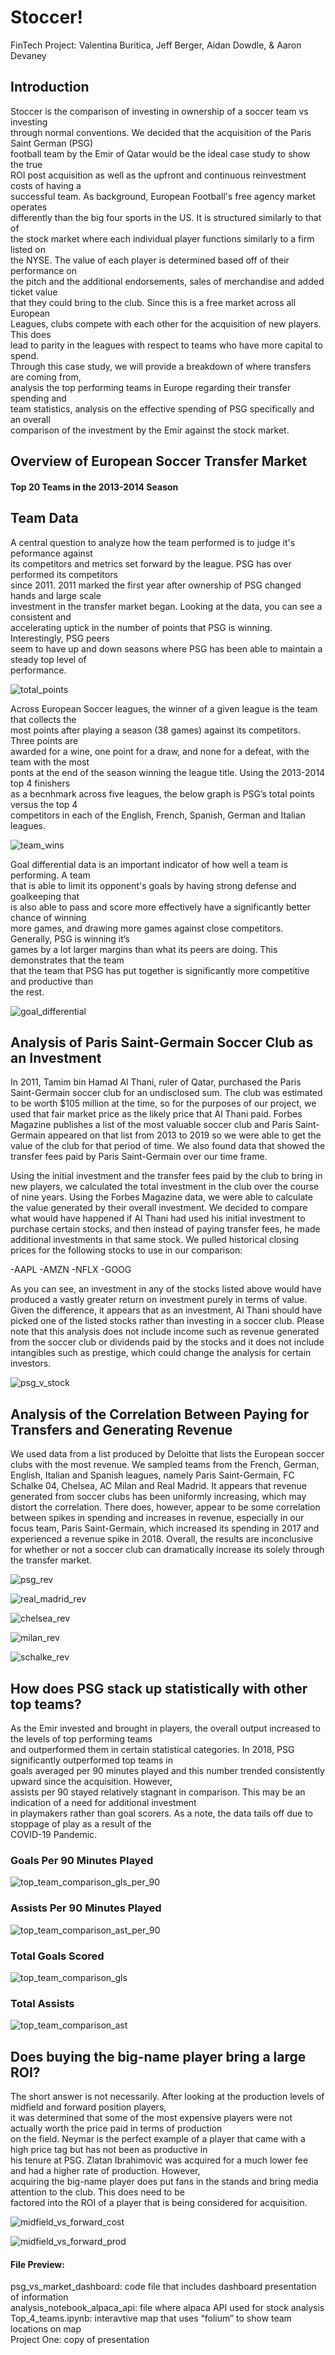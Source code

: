 # Stoccer!
FinTech Project: Valentina Buritica, Jeff Berger, Aidan Dowdle, &amp; Aaron Devaney<br>

## Introduction 

Stoccer is the comparison of investing in ownership of a soccer team vs investing<br>
through normal conventions. We decided that the acquisition of the Paris Saint German (PSG)<br>
football team by the Emir of Qatar would be the ideal case study to show the true<br>
ROI post acquisition as well as the upfront and continuous reinvestment costs of having a<br>
successful team. As background, European Football's free agency market operates<br>
differently than the big four sports in the US. It is structured similarly to that of<br>
the stock market where each individual player functions similarly to a firm listed on<br>
the NYSE. The value of each player is determined based off of their performance on<br>
the pitch and the additional endorsements, sales of merchandise and added ticket value<br>
that they could bring to the club. Since this is a free market across all European<br>
Leagues, clubs compete with each other for the acquisition of new players. This does<br>
lead to parity in the leagues with respect to teams who have more capital to spend.<br>
Through this case study, we will provide a breakdown of where transfers are coming from,<br>
analysis the top performing teams in Europe regarding their transfer spending and<br>
team statistics, analysis on the effective spending of PSG specifically and an overall<br>
comparison of the investment by the Emir against the stock market.

## Overview of European Soccer Transfer Market 
#### Top 20 Teams in the 2013-2014 Season 



##  Team Data 
A central question to analyze how the team performed is to judge it's peformance against<br>
its competitors and metrics set forward by the league.  PSG has over performed its competitors<br> 
since 2011. 2011 marked the first year after ownership of PSG changed hands and large scale<br> 
investment in the transfer market began.  Looking at the data, you can see a consistent and<br> 
accelerating uptick in the number of points that PSG is winning.  Interestingly, PSG peers<br> 
seem to have up and down seasons where PSG has been able to maintain a steady top level of<br> 
performance.<br>

![total_points](https://github.com/dowdlea86/project_one_submission/blob/main/png_file/total_points.png)

Across European Soccer leagues, the winner of a given league is the team that collects the<br>
most points after playing a season (38 games) against its competitors. Three points are<br> 
awarded for a wine, one point for a draw, and none for a defeat, with the team with the most<br>
ponts at the end of the season winning the league title. Using the 2013-2014 top 4 finishers<br>
as a becnhmark across five leagues, the below graph is PSG’s total points versus the top 4<br> 
competitors in each of the English, French, Spanish, German and Italian leagues.<br>

![team_wins](https://github.com/dowdlea86/project_one_submission/blob/main/png_file/team_wins.png)


Goal differential data is an important indicator of how well a team is performing. A team<br> 
that is able to limit its opponent's goals by having strong defense and goalkeeping that<br> 
is also able to pass and score more effectively have a significantly better chance of winning<br>
more games, and drawing more games against close competitors. Generally, PSG is winning it’s<br>
games by a lot larger margins than what its peers are doing. This demonstrates that the team<br> 
that the team that PSG has put together is significantly more competitive and productive than<br> 
the rest.<br>

![goal_differential](https://github.com/dowdlea86/project_one_submission/blob/main/png_file/goal_differential.png)

## Analysis of Paris Saint-Germain Soccer Club as an Investment
In 2011, Tamim bin Hamad Al Thani, ruler of Qatar, purchased the Paris Saint-Germain soccer club for an undisclosed sum. The club was estimated to be worth $105 million at the time, so for the purposes of our project, we used that fair market price as the likely price that Al Thani paid.  Forbes Magazine publishes a list of the most valuable soccer club and Paris Saint-Germain appeared on that list from 2013 to 2019 so we were able to get the value of the club for that period of time. We also found data that showed the transfer fees paid by Paris Saint-Germain over our time frame.

Using the initial investment and the transfer fees paid by the club to bring in new players, we calculated the total investment in the club over the course of nine years. Using the Forbes Magazine data, we were able to calculate the value generated by their overall investment. We decided to compare what would have happened if Al Thani had used his initial investment to purchase certain stocks, and then instead of paying transfer fees, he made additional investments in that same stock. We pulled historical closing prices for the following stocks to use in our comparison:

 -AAPL
 -AMZN
 -NFLX
 -GOOG

 As you can see, an investment in any of the stocks listed above would have produced a vastly greater return on investment purely in terms of value. Given the difference, it appears that as an investment, Al Thani should have picked one of the listed stocks rather than investing in a soccer club. Please note that this analysis does not include income such as revenue generated from the soccer club or dividends paid by the stocks and it does not include intangibles such as prestige, which could change the analysis for certain investors. 

 ![psg_v_stock](https://github.com/dowdlea86/project_one_submission/blob/main/png_file/psg_v_stock.png)

## Analysis of the Correlation Between Paying for Transfers and Generating Revenue
We used data from a list produced by Deloitte that lists the European soccer clubs with the most revenue. We sampled teams from the French, German, English, Italian and Spanish leagues, namely Paris Saint-Germain, FC Schalke 04, Chelsea, AC Milan and Real Madrid. It appears that revenue generated from soccer clubs has been uniformly increasing, which may distort the correlation. There does, however, appear to be some correlation between spikes in spending and increases in revenue, especially in our focus team, Paris Saint-Germain, which increased its spending in 2017 and experienced a revenue spike in 2018. Overall, the results are inconclusive for whether or not a soccer club can dramatically increase its solely through the transfer market.

![psg_rev](https://github.com/dowdlea86/project_one_submission/blob/main/png_file/psg_rev.png)

![real_madrid_rev](https://github.com/dowdlea86/project_one_submission/blob/main/png_file/real_madrid_rev.png)

![chelsea_rev](https://github.com/dowdlea86/project_one_submission/blob/main/png_file/chelsea_rev.png)

![milan_rev](https://github.com/dowdlea86/project_one_submission/blob/main/png_file/milan_rev.png)

![schalke_rev](https://github.com/dowdlea86/project_one_submission/blob/main/png_file/schalke_rev.png)


## How does PSG stack up statistically with other top teams?

As the Emir invested and brought in players, the overall output increased to the levels of top performing teams<br>
and outperformed them in certain statistical categories. In 2018, PSG significantly outperformed top teams in<br>
goals averaged per 90 minutes played and this number trended consistently upward since the acquisition. However,<br>
assists per 90 stayed relatively stagnant in comparison. This may be an indication of a need for additional investment<br>
in playmakers rather than goal scorers. As a note, the data tails off due to stoppage of play as a result of the<br>
COVID-19 Pandemic.

### Goals Per 90 Minutes Played
![top_team_comparison_gls_per_90](png_file/top_team_comparison_gls_per_90.PNG)

### Assists Per 90 Minutes Played
![top_team_comparison_ast_per_90](png_file/top_team_comparison_ast_per_90.PNG)

### Total Goals Scored
![top_team_comparison_gls](png_file/top_team_comparison_gls.PNG)

### Total Assists
![top_team_comparison_ast](png_file/top_team_comparison_ast.PNG)

## Does buying the big-name player bring a large ROI?

The short answer is not necessarily. After looking at the production levels of midfield and forward position players,<br>
it was determined that some of the most expensive players were not actually worth the price paid in terms of production<br>
on the field. Neymar is the perfect example of a player that came with a high price tag but has not been as productive in<br>
his tenure at PSG. Zlatan Ibrahimović was acquired for a much lower fee and had a higher rate of production. However,<br>
acquiring the big-name player does put fans in the stands and bring media attention to the club. This does need to be<br>
factored into the ROI of a player that is being considered for acquisition. 

![midfield_vs_forward_cost](https://github.com/dowdlea86/project_one_submission/blob/main/png_file/midfield_vs_forward_cost.png)

![midfield_vs_forward_prod](https://github.com/dowdlea86/project_one_submission/blob/main/png_file/midfield_vs_forward_prod.png)


#### File Preview:

psg_vs_market_dashboard: code file that includes dashboard presentation of information<br>
analysis_notebook_alpaca_api: file where alpaca API used for stock analysis<br>
Top_4_teams.ipynb: interavtive map that uses “folium” to show team locations on map<br>
Project One: copy of presentation<br>



